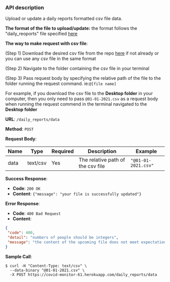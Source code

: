 ### API description

Upload or update a daily reports formatted csv file data.



**The format of the file to upload/update:** the format follows the "daily_reoports" file specified [here](https://github.com/CSSEGISandData/COVID-19/tree/master/csse_covid_19_data/csse_covid_19_daily_reports)



**The way to make request with csv file**:

 (Step 1) Download the desired csv file from the repo [here](https://github.com/CSSEGISandData/COVID-19/tree/master/csse_covid_19_data/csse_covid_19_daily_reports) if not already or you can use any csv file in the same format

 (Step 2) Navigate to the folder containing the csv file in your terminal

 (Step 3) Pass request body by specifying the relative path of the file to the folder running the request command. ie:`@[file name]`

For example, if you download the csv file to the **Desktop folder** in your computer, then you only need to pass `@01-01-2021.csv` as a request body when running the request commend in the terminal navigated to the **Desktop folder**

**URL**: `/daily_reports/data`

**Method**: `POST`

**Request Body**:

| Name | Type     | Required | Description                       | Example             |
| ---- | -------- | -------- | --------------------------------- | ------------------- |
| data | text/csv | Yes      | The relative path of the csv file | `"@01-01-2021.csv"` |



**Success Response**:

* **Code**: `200 OK`
* **Content**: `{"message": "your file is successfully updated"}`


**Error Response**:

* **Code**: `400 Bad Request`
* **Content**: 

```json
{
 "code": 400,
 "detail": "numbers of people should be integers",
 "message": "the content of the upcoming file does not meet expectation"
}
```



**Sample Call**:

```
$ curl -H "Content-Type: text/csv" \
  --data-binary "@01-01-2021.csv" \
  -X POST https://covid-monitor-61.herokuapp.com/daily_reports/data
```